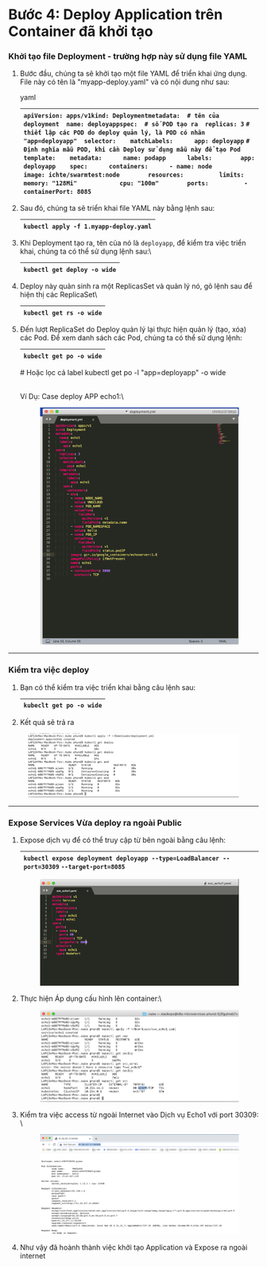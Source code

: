 # Bước 4: Deploy Application trên Container đã khởi tạo

### **Khởi tạo file Deployment - trường hợp này sử dụng file YAML** <a href="#buoc4-deployapplicationtrencontainerdakhoitao-khoitaofiledeployment-truonghopnaysudungfileyaml" id="buoc4-deployapplicationtrencontainerdakhoitao-khoitaofiledeployment-truonghopnaysudungfileyaml"></a>

1.  Bước đầu, chúng ta sẽ khởi tạo một file YAML để triển khai ứng dụng. File này có tên là "myapp-deploy.yaml" và có nội dung như sau:

    yaml

    | `apiVersion: apps/v1kind: Deploymentmetadata:  # tên của deployment  name: deployappspec:  # số POD tạo ra  replicas: 3` `# thiết lập các POD do deploy quản lý, là POD có nhãn  "app=deployapp"  selector:    matchLabels:      app: deployapp` `# Định nghĩa mẫu POD, khi cần Deploy sử dụng mẫu này để tạo Pod  template:    metadata:      name: podapp      labels:        app: deployapp    spec:      containers:      - name: node        image: ichte/swarmtest:node        resources:          limits:            memory: "128Mi"            cpu: "100m"        ports:          - containerPort: 8085` |
    | ---------------------------------------------------------------------------------------------------------------------------------------------------------------------------------------------------------------------------------------------------------------------------------------------------------------------------------------------------------------------------------------------------------------------------------------------------------------------------------------------------------------------------------------------------------------------------------------------------------------- |
2.  Sau đó, chúng ta sẽ triển khai file YAML này bằng lệnh sau:

    | `kubectl apply -f 1.myapp-deploy.yaml` |
    | -------------------------------------- |
3.  Khi Deployment tạo ra, tên của nó là `deployapp`, để kiểm tra việc triển khai, chúng ta có thể sử dụng lệnh sau:\


    | `kubectl get deploy -o wide` |
    | ---------------------------- |
4.  Deploy này quản sinh ra một ReplicasSet và quản lý nó, gõ lệnh sau để hiện thị các ReplicaSet\


    | `kubectl get rs -o wide` |
    | ------------------------ |
5.  Đến lượt ReplicaSet do Deploy quản lý lại thực hiện quản lý (tạo, xóa) các Pod. Để xem danh sách các Pod, chúng ta có thể sử dụng lệnh:

    | `kubeclt get po -o wide` |
    | ------------------------ |

    \# Hoặc lọc cả label kubectl get po -l "app=deployapp" -o wide

    \
    Ví Dụ: Case deploy APP echo1:\


    <figure><img src="../../../../../.gitbook/assets/image (11) (1) (1).png" alt=""><figcaption></figcaption></figure>

***

### **Kiểm tra việc deploy** <a href="#buoc4-deployapplicationtrencontainerdakhoitao-kiemtraviecdeploy" id="buoc4-deployapplicationtrencontainerdakhoitao-kiemtraviecdeploy"></a>

1.  Bạn có thể kiểm tra việc triển khai bằng câu lệnh sau:

    | `kubeclt get po -o wide` |
    | ------------------------ |
2. Kết quả sẽ trả ra

<figure><img src="../../../../../.gitbook/assets/image (2) (1) (1) (1) (1) (1) (1) (1).png" alt=""><figcaption></figcaption></figure>

***

### **Expose Services Vừa deploy ra ngoài Public**  <a href="#buoc4-deployapplicationtrencontainerdakhoitao-exposeservicesvuadeployrangoaipublic" id="buoc4-deployapplicationtrencontainerdakhoitao-exposeservicesvuadeployrangoaipublic"></a>

1.  Expose dịch vụ để có thể truy cập từ bên ngoài bằng câu lệnh:

    | `kubectl expose deployment deployapp --type=LoadBalancer --port=30309` `--target-port=8085` |
    | ------------------------------------------------------------------------------------------- |

    <figure><img src="../../../../../.gitbook/assets/image (3) (1) (1) (1) (1) (1) (1).png" alt=""><figcaption></figcaption></figure>
2.  Thực hiện Áp dụng cấu hình lên container:\


    <figure><img src="../../../../../.gitbook/assets/image (4) (1) (1) (1) (1) (1) (1).png" alt=""><figcaption></figcaption></figure>
3.  Kiểm tra việc access từ ngoài Internet vào Dịch vụ Echo1 với port 30309:\
    \


    <figure><img src="../../../../../.gitbook/assets/image (472).png" alt=""><figcaption></figcaption></figure>
4. Như vậy đã hoành thành việc khởi tạo Application và Expose ra ngoài internet
